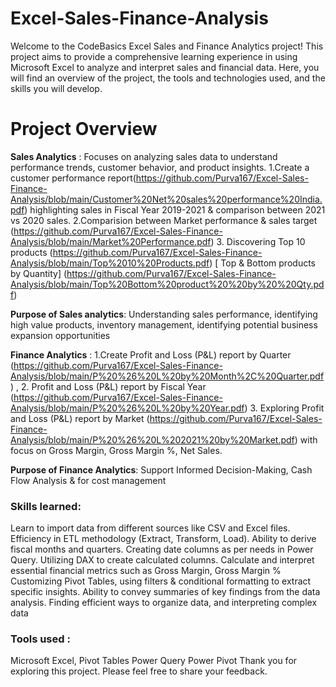 # Excel-Sales-Finance-Analysis

Welcome to the CodeBasics Excel Sales and Finance Analytics project! This project aims to provide a comprehensive learning experience in using Microsoft Excel to analyze and interpret sales and financial data. Here, you will find an overview of the project, the tools and technologies used, and the skills you will develop.
# Project Overview
**Sales Analytics** : Focuses on analyzing sales data to understand performance trends, customer behavior, and product insights.
1.Create a customer performance report(https://github.com/Purva167/Excel-Sales-Finance-Analysis/blob/main/Customer%20Net%20sales%20performance%20India.pdf) highlighting sales in Fiscal Year 2019-2021 & comparison between 2021 vs 2020 sales.
2.Comparision between Market performance & sales target (https://github.com/Purva167/Excel-Sales-Finance-Analysis/blob/main/Market%20Performance.pdf) 
3. Discovering Top 10 products (https://github.com/Purva167/Excel-Sales-Finance-Analysis/blob/main/Top%2010%20Products.pdf) [ Top & Bottom products by Quantity] (https://github.com/Purva167/Excel-Sales-Finance-Analysis/blob/main/Top%20Bottom%20product%20%20by%20%20Qty.pdf) 

**Purpose of Sales analytics**: Understanding sales performance, identifying high value products, inventory management, identifying potential business expansion opportunities

**Finance Analytics** :
1.Create Profit and Loss (P&L) report by  Quarter (https://github.com/Purva167/Excel-Sales-Finance-Analysis/blob/main/P%20%26%20L%20by%20Month%2C%20Quarter.pdf) , 
2. Profit and Loss (P&L) report by Fiscal Year (https://github.com/Purva167/Excel-Sales-Finance-Analysis/blob/main/P%20%26%20L%20by%20Year.pdf) 
3. Exploring  Profit and Loss (P&L) report by Market (https://github.com/Purva167/Excel-Sales-Finance-Analysis/blob/main/P%20%26%20L%202021%20by%20Market.pdf) with focus on Gross Margin, Gross Margin %, Net Sales.
 
**Purpose of Finance Analytics**: Support Informed Decision-Making, Cash Flow Analysis &  for cost management


### Skills learned:
Learn to import data from different sources like CSV and Excel files.
Efficiency in ETL methodology (Extract, Transform, Load).
Ability to derive fiscal months and quarters.
Creating date columns as per needs in Power Query.
Utilizing DAX to create calculated columns.
Calculate and interpret essential financial metrics such as Gross Margin, Gross Margin %
Customizing Pivot Tables, using filters & conditional formatting to extract specific insights.
 Ability to convey  summaries of key findings from the data analysis.
Finding efficient ways to organize data, and interpreting complex data 

### Tools used :
Microsoft Excel, 
Pivot Tables
Power Query
Power Pivot
Thank you for exploring this project. Please feel free to share your feedback.
